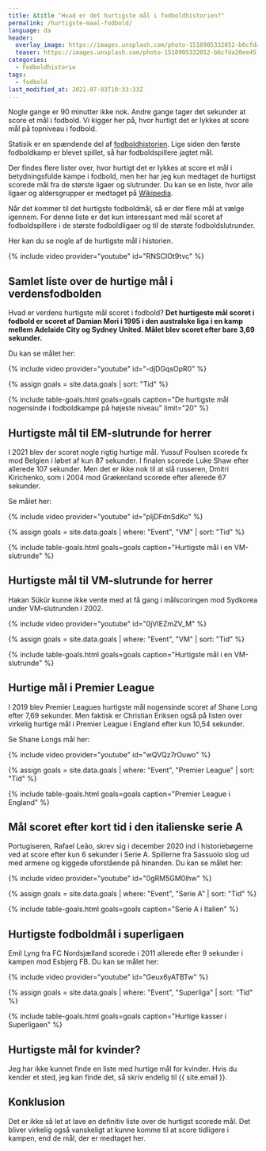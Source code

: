 ```yaml
---
title: &title "Hvad er det hurtigste mål i fodboldhistorien?"
permalink: /hurtigste-maal-fodbold/
language: da
header:
  overlay_image: https://images.unsplash.com/photo-1518905332052-b6cfda20ee45?ixid=MnwxMjA3fDB8MHxwaG90by1wYWdlfHx8fGVufDB8fHx8&ixlib=rb-1.2.1&auto=format&fit=crop&h=600&w=1200&q=10
  teaser: https://images.unsplash.com/photo-1518905332052-b6cfda20ee45?ixid=MnwxMjA3fDB8MHxwaG90by1wYWdlfHx8fGVufDB8fHx8&ixlib=rb-1.2.1&auto=format&fit=crop&h=300&w=400&q=10
categories:
  - Fodboldhistorie
tags:
  - fodbold
last_modified_at: 2021-07-03T10:33:33Z
---
```


Nogle gange er 90 minutter ikke nok. Andre gange tager det sekunder at score et mål i fodbold. Vi kigger her på, hvor hurtigt det er lykkes at score mål på topniveau i fodbold.

Statisik er en spændende del af [fodboldhistorien](/hvem-opfandt-fodbolden/). Lige siden den første fodboldkamp er blevet spillet, så har fodboldspillere jagtet mål.

Der findes flere lister over, hvor hurtigt det er lykkes at score et mål i betydningsfulde kampe i fodbold, men her har jeg kun medtaget de hurtigst scorede mål fra de største ligaer og slutrunder. Du kan se en liste, hvor alle ligaer og aldersgrupper er medtaget på [Wikipedia](https://en.wikipedia.org/wiki/Fastest_goals_in_association_football).

Når det kommer til det hurtigste fodboldmål, så er der flere mål at vælge igennem. For denne liste er det kun interessant med mål scoret af fodboldspillere i de største fodboldligaer og til de største fodboldslutrunder.

Her kan du se nogle af de hurtigste mål i historien.

{% include video provider="youtube" id="RNSCIOt9tvc" %}

## Samlet liste over de hurtige mål i verdensfodbolden

Hvad er verdens hurtigste mål scoret i fodbold? **Det hurtigeste mål scoret i fodbold er scoret af Damian Mori i 1995 i den australske liga i en kamp mellem Adelaide City og Sydney United. Målet blev scoret efter bare 3,69 sekunder.**

Du kan se målet her:

{% include video provider="youtube" id="-djDGqsOpR0" %}

{% assign goals = site.data.goals | sort: "Tid" %}

{% include table-goals.html goals=goals caption="De hurtigste mål nogensinde i fodboldkampe på højeste niveau" limit="20" %}

## Hurtigste mål til EM-slutrunde for herrer

I 2021 blev der scoret nogle rigtig hurtige mål. Yussuf Poulsen scorede fx mod Belgien i løbet af kun 87 sekunder. I finalen scorede Luke Shaw efter allerede 107 sekunder. Men det er ikke nok til at slå russeren, Dmitri Kirichenko, som i 2004 mod Grækenland scorede efter allerede 67 sekunder.

Se målet her:

{% include video provider="youtube" id="pljDFdnSdKo" %}

{% assign goals = site.data.goals | where: "Event", "VM" | sort: "Tid" %}

{% include table-goals.html goals=goals caption="Hurtigste mål i en VM-slutrunde" %}

## Hurtigste mål til VM-slutrunde for herrer

Hakan Sükür kunne ikke vente med at få gang i målscoringen mod Sydkorea under VM-slutrunden i 2002.

{% include video provider="youtube" id="0jVIEZmZV_M" %}

{% assign goals = site.data.goals | where: "Event", "VM" | sort: "Tid" %}

{% include table-goals.html goals=goals caption="Hurtigste mål i en VM-slutrunde" %}

## Hurtige mål i Premier League

I 2019 blev Premier Leagues hurtigste mål nogensinde scoret af Shane Long efter 7,69 sekunder. Men faktisk er Christian Eriksen også på listen over virkelig hurtige mål i Premier League i England efter kun 10,54 sekunder.

Se Shane Longs mål her:

{% include video provider="youtube" id="wQVQz7rOuwo" %}

{% assign goals = site.data.goals | where: "Event", "Premier League" | sort: "Tid" %}

{% include table-goals.html goals=goals caption="Premier League i England" %}

## Mål scoret efter kort tid i den italienske serie A

Portugiseren, Rafael Leão, skrev sig i december 2020 ind i historiebøgerne ved at score efter kun 6 sekunder i Serie A. Spillerne fra Sassuolo slog ud med armene og kiggede uforstående på hinanden. Du kan se målet her:

{% include video provider="youtube" id="0gRM5GM0lhw" %}

{% assign goals = site.data.goals | where: "Event", "Serie A" | sort: "Tid" %}

{% include table-goals.html goals=goals caption="Serie A i Italien" %}

## Hurtigste fodboldmål i superligaen

Emil Lyng fra FC Nordsjælland scorede i 2011 allerede efter 9 sekunder i kampen mod Esbjerg FB. Du kan se målet her:

{% include video provider="youtube" id="Geux6yATBTw" %}

{% assign goals = site.data.goals | where: "Event", "Superliga" | sort: "Tid" %}

{% include table-goals.html goals=goals caption="Hurtige kasser i Superligaen" %}

## Hurtigste mål for kvinder?

Jeg har ikke kunnet finde en liste med hurtige mål for kvinder. Hvis du kender et sted, jeg kan finde det, så skriv endelig til {{ site.email }}.

## Konklusion

Det er ikke så let at lave en definitiv liste over de hurtigst scorede mål. Det bliver virkelig også vanskeligt at kunne komme til at score tidligere i kampen, end de mål, der er medtaget her.
